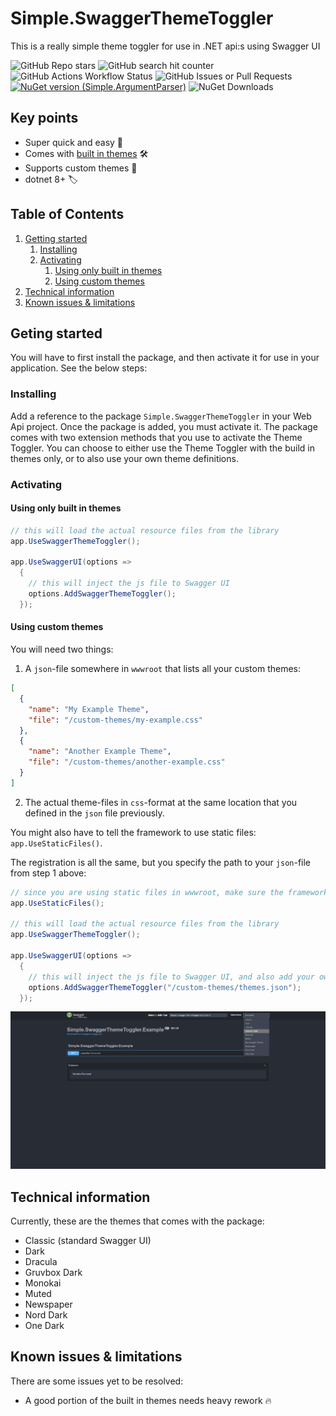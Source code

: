 # Simple.SwaggerThemeToggler

This is a really simple theme toggler for use in .NET api:s using Swagger UI

![GitHub Repo stars](https://img.shields.io/github/stars/henkla/Simple.SwaggerThemeToggler)
![GitHub search hit counter](https://img.shields.io/github/search/henkla/Simple.SwaggerThemeToggler/goto)
![GitHub Actions Workflow Status](https://img.shields.io/github/actions/workflow/status/henkla/Simple.SwaggerThemeToggler/nuget-package.yml)
![GitHub Issues or Pull Requests](https://img.shields.io/github/issues/henkla/Simple.SwaggerThemeToggler)
[![NuGet version (Simple.ArgumentParser)](https://img.shields.io/nuget/v/Simple.SwaggerThemeToggler.svg?style=flat-square)](https://www.nuget.org/packages/Simple.SwaggerThemeToggler/)
![NuGet Downloads](https://img.shields.io/nuget/dt/Simple.SwaggerThemeToggler)


## Key points

* Super quick and easy 🚀
* Comes with [built in themes](#technical-information) 🛠️
* Supports custom themes 🔧
* dotnet 8+ 🏷️


## Table of Contents
1. [Getting started](#getting-started)
   1. [Installing](#installing)
   2. [Activating](#activating)
      1. [Using only built in themes](#using-only-built-in-themes)
      2. [Using custom themes](#using-custom-themes)
2. [Technical information](#technical-information)
3. [Known issues & limitations](#known-issues--limitations)





## Geting started

You will have to first install the package, and then activate it for use in your application. See the below steps:
### Installing 

Add a reference to the package `Simple.SwaggerThemeToggler` in your Web Api project. Once the package is added, you must activate it. The package comes with two extension methods that you use to activate the Theme Toggler. You can choose to either use the Theme Toggler with the build in themes only, or to also use your own theme definitions.

### Activating

#### Using only built in themes

```csharp
// this will load the actual resource files from the library
app.UseSwaggerThemeToggler();

app.UseSwaggerUI(options =>
  {
    // this will inject the js file to Swagger UI
    options.AddSwaggerThemeToggler(); 
  });
```


#### Using custom themes

You will need two things:

1. A `json`-file somewhere in `wwwroot` that lists all your custom themes:
```json
[
  {
    "name": "My Example Theme",
    "file": "/custom-themes/my-example.css"
  },
  {
    "name": "Another Example Theme",
    "file": "/custom-themes/another-example.css"
  }
]
```
2. The actual theme-files in `css`-format at the same location that you defined in the `json` file previously.

You might also have to tell the framework to use static files: `app.UseStaticFiles()`.

The registration is all the same, but you specify the path to your `json`-file from step 1 above:

```csharp
// since you are using static files in wwwroot, make sure the framework takes that into consideration
app.UseStaticFiles();

// this will load the actual resource files from the library
app.UseSwaggerThemeToggler();

app.UseSwaggerUI(options =>
  {
    // this will inject the js file to Swagger UI, and also add your own custom theme files
    options.AddSwaggerThemeToggler("/custom-themes/themes.json"); 
  });
```

![The image shows what the Simple.SwaggerThemeToggler looks like once activated](https://github.com/henkla/Simple.SwaggerThemeToggler/blob/main/screenshot-1.png)


## Technical information

Currently, these are the themes that comes with the package:
* Classic (standard Swagger UI)
* Dark
* Dracula
* Gruvbox Dark
* Monokai
* Muted
* Newspaper
* Nord Dark
* One Dark


## Known issues & limitations

There are some issues yet to be resolved:
* A good portion of the built in themes needs heavy rework 🔥

